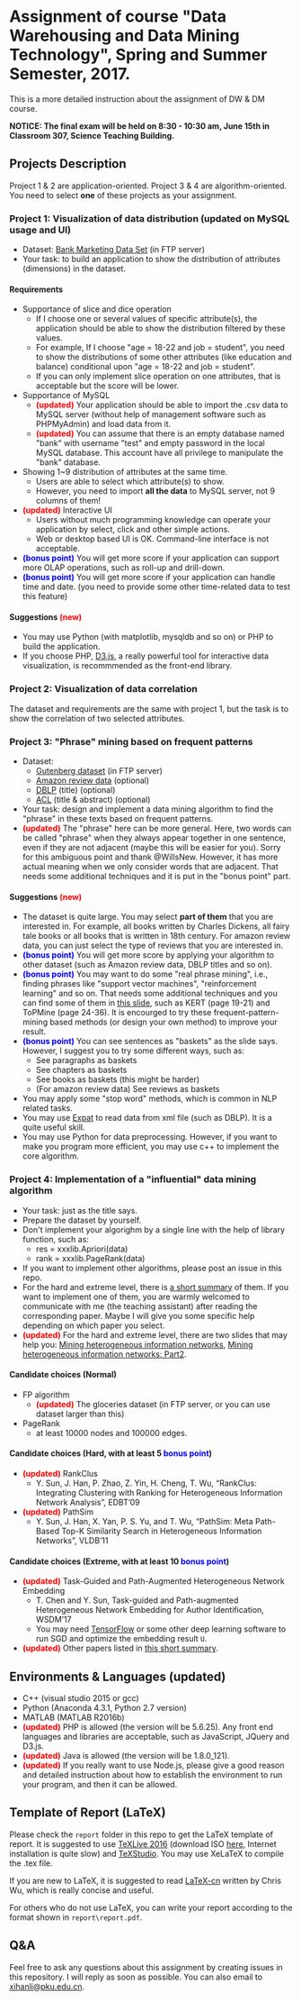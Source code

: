 # Assignment of course "Data Warehousing and Data Mining Technology", Spring and Summer Semester, 2017.

This is a more detailed instruction about the assignment of DW & DM course.

**NOTICE: The final exam will be held on 8:30 - 10:30 am, June 15th in Classroom 307, Science Teaching Building.**

## Projects Description

Project 1 & 2 are application-oriented. Project 3 & 4 are algorithm-oriented. You need to select **one** of these projects as your assignment.

### Project 1: Visualization of data distribution (updated on MySQL usage and UI)
- Dataset: [Bank Marketing Data Set](https://archive.ics.uci.edu/ml/datasets/Bank+Marketing) (in FTP server)
- Your task: to build an application to show the distribution of attributes (dimensions) in the dataset.

#### Requirements

- Supportance of slice and dice operation
    - If I choose one or several values of specific attribute(s), the application should be able to show the distribution filtered by these values. 
    - For example, If I choose "age = 18-22 and job = student", you need to show the distributions of some other attributes (like education and balance) conditional upon "age = 18-22 and job = student".
    - If you can only implement slice operation on one attributes, that is acceptable but the score will be lower.
- Supportance of MySQL
    - <font color="red">**(updated)**</font> Your application should be able to import the .csv data to MySQL server (without help of management software such as PHPMyAdmin) and load data from it.
    - <font color="red">**(updated)**</font> You can assume that there is an empty database named "bank" with username "test" and empty password in the local MySQL database. This account have all privilege to manipulate the "bank" database.
- Showing 1~9 distribution of attributes at the same time.
    - Users are able to select which attribute(s) to show.
    - However, you need to import **all the data** to MySQL server, not 9 columns of them!
- <font color="red">**(updated)**</font> Interactive UI
    - Users without much programming knowledge can operate your application by select, click and other simple actions.
    - Web or desktop based UI is OK. Command-line interface is not acceptable.
- <font color="blue">**(bonus point)**</font> You will get more score if your application can support more OLAP operations, such as roll-up and drill-down.
- <font color="blue">**(bonus point)**</font> You will get more score if your application can handle time and date. (you need to provide some other time-related data to test this feature)

#### Suggestions <font color="red">(new)</font>

- You may use Python (with matplotlib, mysqldb and so on) or PHP to build the application.
- If you choose PHP, [D3.js](https://d3js.org/), a really powerful tool for interactive data visualization, is recommmended as the front-end library.

### Project 2: Visualization of data correlation

The dataset and requirements are the same with project 1, but the task is to show the correlation of two selected attributes.

### Project 3: "Phrase" mining based on frequent patterns

- Dataset: 
    - [Gutenberg dataset](https://web.eecs.umich.edu/~lahiri/gutenberg_dataset.html) (in FTP server)
    - [Amazon review data](http://jmcauley.ucsd.edu/data/amazon/) (optional)
    - [DBLP](http://dblp.uni-trier.de/faq/How+can+I+download+the+whole+dblp+dataset) (title) (optional)
    - [ACL](http://clair.eecs.umich.edu/aan/index.php) (title & abstract) (optional)
- Your task: design and implement a data mining algorithm to find the "phrase" in these texts based on frequent patterns.
- <font color="red">**(updated)**</font> The "phrase" here can be more general. Here, two words can be called "phrase" when they always appear together in one sentence, even if they are not adjacent (maybe this will be easier for you). Sorry for this ambiguous point and thank @WillsNew. However, it has more actual meaning when we only consider words that are adjacent. That needs some additional techniques and it is put in the "bonus point" part.

#### Suggestions <font color="red">(new)</font>

- The dataset is quite large. You may select **part of them** that you are interested in. For example, all books written by Charles Dickens, all fairy tale books or all books that is written in 18th century. For amazon review data, you can just select the type of reviews that you are interested in.
- <font color="blue">**(bonus point)**</font> You will get more score by applying your algorithm to other dataset (such as Amazon review data, DBLP titles and so on).
- <font color="blue">**(bonus point)**</font> You may want to do some "real phrase mining", i.e., finding phrases like "support vector machines", "reinforcement learning" and so on. That needs some additional techniques and you can find some of them in [this slide](http://hanj.cs.illinois.edu/cs512/slides/3-Textmining_Part1.pptx), such as KERT (page 19-21) and ToPMine (page 24-36). It is encourged to try these frequent-pattern-mining based methods (or design your own method) to improve your result. 
- <font color="blue">**(bonus point)**</font> You can see sentences as "baskets" as the slide says. However, I suggest you to try some different ways, such as:
    - See paragraphs as baskets
    - See chapters as baskets
    - See books as baskets (this might be harder)
    - (For amazon review data) See reviews as baskets
- You may apply some "stop word" methods, which is common in NLP related tasks.
- You may use [Expat](https://docs.python.org/2/library/pyexpat.html) to read data from xml file (such as DBLP). It is a quite useful skill.
- You may use Python for data preprocessing. However, if you want to make you program more efficient, you may use c++ to implement the core algorithm.

### Project 4: Implementation of a "influential" data mining algorithm

- Your task: just as the title says.
- Prepare the dataset by yourself.
- Don't implement your algorighm by a single line with the help of library function, such as:
    - res = xxxlib.Apriori(data)
    - rank = xxxlib.PageRank(data)
- If you want to implement other algorithms, please post an issue in this repo.
- For the hard and extreme level, there is [a short summary](https://snowkylin.github.io/network-mining/heterogeneous-network/2017/04/25/heterogeneous-network-mining-index.html) of them. If you want to implement one of them, you are warmly welcomed to communicate with me (the teaching assistant) after reading the corresponding paper. Maybe I will give you some specific help depending on which paper you select.
- <font color="red">**(updated)**</font> For the hard and extreme level, there are two slides that may help you: [Mining heterogeneous information networks](http://hanj.cs.illinois.edu/cs512/slides/2-Mining_Network.pptx), [Mining heterogeneous information networks: Part2](http://hanj.cs.illinois.edu/cs512/slides/2-Mining_Network_Part2.pptx).

#### Candidate choices (Normal)

- FP algorithm
    - <font color="red">**(updated)**</font> The gloceries dataset (in FTP server, or you can use dataset larger than this)
- PageRank
    - at least 10000 nodes and 100000 edges.

#### Candidate choices (Hard, with at least 5 <font color="blue">**bonus point**</font>)

- <font color="red">**(updated)**</font> RankClus
    - Y. Sun, J. Han, P. Zhao, Z. Yin, H. Cheng, T. Wu, “RankClus: Integrating Clustering with Ranking for Heterogeneous Information Network Analysis”, EDBT’09
- <font color="red">**(updated)**</font> PathSim
    - Y. Sun, J. Han, X. Yan, P. S. Yu, and T. Wu, “PathSim: Meta Path-Based Top-K Similarity Search in Heterogeneous Information Networks”, VLDB’11

#### Candidate choices (Extreme, with at least 10 <font color="blue">**bonus point**</font>)

- <font color="red">**(updated)**</font> Task-Guided and Path-Augmented Heterogeneous Network Embedding
    - T. Chen and Y. Sun, Task-guided and Path-augmented Heterogeneous Network Embedding for Author Identification, WSDM’17
    - You may need [TensorFlow](https://www.tensorflow.org/) or some other deep learning software to run SGD and optimize the embedding result `U`.
- <font color="red">**(updated)**</font> Other papers listed in [this short summary](https://snowkylin.github.io/network-mining/heterogeneous-network/2017/04/25/heterogeneous-network-mining-index.html).

## Environments & Languages (updated)

- C++ (visual studio 2015 or gcc)
- Python (Anaconda 4.3.1, Python 2.7 version)
- MATLAB (MATLAB R2016b)
- <font color="red">**(updated)**</font> PHP is allowed (the version will be 5.6.25). Any front end languages and libraries are acceptable, such as JavaScript, JQuery and D3.js. 
- <font color="red">**(updated)**</font> Java is allowed (the version will be 1.8.0_121).
- <font color="red">**(updated)**</font> If you really want to use Node.js, please give a good reason and detailed instruction about how to establish the environment to run your program, and then it can be allowed.

## Template of Report (LaTeX)

Please check the `report` folder in this repo to get the LaTeX template of report. It is suggested to use [TeXLive 2016](http://tug.org/texlive) (download ISO [here](https://mirrors.tuna.tsinghua.edu.cn/CTAN/systems/texlive/Images/), Internet installation is quite slow) and [TeXStudio](http://texstudio.sourceforge.net/). You may use XeLaTeX to compile the .tex file.

If you are new to LaTeX, it is suggested to read [LaTeX-cn](https://github.com/wklchris/Note-by-LaTeX/releases) written by Chris Wu, which is really concise and useful.

For others who do not use LaTeX, you can write your report according to the format shown in `report\report.pdf`.

## Q&A

Feel free to ask any questions about this assignment by creating issues in this repository. I will reply as soon as possible. You can also email to [xihanli@pku.edu.cn](mailto:xihanli@pku.edu.cn).

